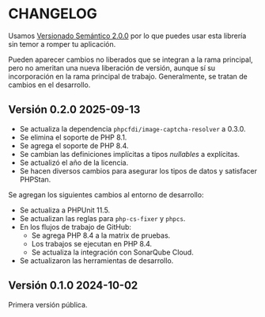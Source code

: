 # CHANGELOG

Usamos [Versionado Semántico 2.0.0](SEMVER.md) por lo que puedes usar esta librería sin temor a romper tu aplicación.

Pueden aparecer cambios no liberados que se integran a la rama principal, pero no ameritan una nueva liberación de
versión, aunque sí su incorporación en la rama principal de trabajo. Generalmente, se tratan de cambios en el desarrollo.

## Versión 0.2.0 2025-09-13

- Se actualiza la dependencia `phpcfdi/image-captcha-resolver` a 0.3.0. 
- Se elimina el soporte de PHP 8.1.
- Se agrega el soporte de PHP 8.4.
- Se cambian las definiciones implícitas a tipos *nullables* a explícitas.
- Se actualizó el año de la licencia.
- Se hacen diversos cambios para asegurar los tipos de datos y satisfacer PHPStan.

Se agregan los siguientes cambios al entorno de desarrollo:

- Se actualiza a PHPUnit 11.5.
- Se actualizan las reglas para `php-cs-fixer` y `phpcs`.
- En los flujos de trabajo de GitHub:
    - Se agrega PHP 8.4 a la matrix de pruebas.
    - Los trabajos se ejecutan en PHP 8.4.
    - Se actualiza la integración con SonarQube Cloud.
- Se actualizaron las herramientas de desarrollo.

## Versión 0.1.0 2024-10-02

Primera versión pública.
